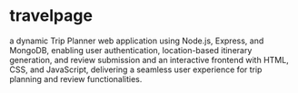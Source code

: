 # travelpage
a dynamic Trip Planner web application using Node.js, Express, and MongoDB, enabling user authentication, location-based itinerary generation, and review submission and  an interactive frontend with HTML, CSS, and JavaScript, delivering a seamless user experience for trip planning and review functionalities.
